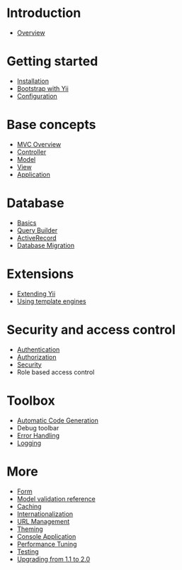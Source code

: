 Introduction
============

- [Overview](overview.md)

Getting started
===============

- [Installation](installation.md)
- [Bootstrap with Yii](bootstrap.md)
- [Configuration](configuration.md)

Base concepts
=============

- [MVC Overview](mvc.md)
- [Controller](controller.md)
- [Model](model.md)
- [View](view.md)
- [Application](application.md)

Database
========

- [Basics](database-basics.md)
- [Query Builder](query-builder.md)
- [ActiveRecord](active-record.md)
- [Database Migration](migration.md)

Extensions
==========

- [Extending Yii](extension.md)
- [Using template engines](template.md)

Security and access control
===========================

- [Authentication](authentication.md)
- [Authorization](authorization.md)
- [Security](security.md)
- Role based access control

Toolbox
=======

- [Automatic Code Generation](gii.md)
- Debug toolbar
- [Error Handling](error.md)
- [Logging](logging.md)

More
====

- [Form](form.md)
- [Model validation reference](validation.md)
- [Caching](caching.md)
- [Internationalization](i18n.md)
- [URL Management](url.md)
- [Theming](theming.md)
- [Console Application](console.md)
- [Performance Tuning](performance.md)
- [Testing](testing.md)
- [Upgrading from 1.1 to 2.0](upgrade-from-v1.md)
